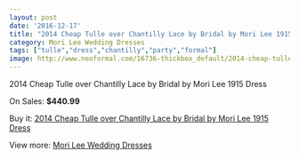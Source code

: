 ```yaml
---
layout: post
date: '2016-12-17'
title: "2014 Cheap Tulle over Chantilly Lace by Bridal by Mori Lee 1915 Dress"
category: Mori Lee Wedding Dresses
tags: ["tulle","dress","chantilly","party","formal"]
image: http://www.neoformal.com/16736-thickbox_default/2014-cheap-tulle-over-chantilly-lace-by-bridal-by-mori-lee-1915-dress.jpg
---
```

2014 Cheap Tulle over Chantilly Lace by Bridal by Mori Lee 1915 Dress

On Sales: **$440.99**
<a href="https://www.neoformal.com/en/mori-lee-wedding-dresses-2014/5542-2014-cheap-tulle-over-chantilly-lace-by-bridal-by-mori-lee-1915-dress.html"><amp-img layout="responsive" width="600" height="600" src="//www.neoformal.com/16736-thickbox_default/2014-cheap-tulle-over-chantilly-lace-by-bridal-by-mori-lee-1915-dress.jpg" alt="2014 Cheap Tulle over Chantilly Lace by Bridal by Mori Lee 1915 Dress 0" /></a>
<a href="https://www.neoformal.com/en/mori-lee-wedding-dresses-2014/5542-2014-cheap-tulle-over-chantilly-lace-by-bridal-by-mori-lee-1915-dress.html"><amp-img layout="responsive" width="600" height="600" src="//www.neoformal.com/16737-thickbox_default/2014-cheap-tulle-over-chantilly-lace-by-bridal-by-mori-lee-1915-dress.jpg" alt="2014 Cheap Tulle over Chantilly Lace by Bridal by Mori Lee 1915 Dress 1" /></a>
<a href="https://www.neoformal.com/en/mori-lee-wedding-dresses-2014/5542-2014-cheap-tulle-over-chantilly-lace-by-bridal-by-mori-lee-1915-dress.html"><amp-img layout="responsive" width="600" height="600" src="//www.neoformal.com/16738-thickbox_default/2014-cheap-tulle-over-chantilly-lace-by-bridal-by-mori-lee-1915-dress.jpg" alt="2014 Cheap Tulle over Chantilly Lace by Bridal by Mori Lee 1915 Dress 2" /></a>
<a href="https://www.neoformal.com/en/mori-lee-wedding-dresses-2014/5542-2014-cheap-tulle-over-chantilly-lace-by-bridal-by-mori-lee-1915-dress.html"><amp-img layout="responsive" width="600" height="600" src="//www.neoformal.com/16739-thickbox_default/2014-cheap-tulle-over-chantilly-lace-by-bridal-by-mori-lee-1915-dress.jpg" alt="2014 Cheap Tulle over Chantilly Lace by Bridal by Mori Lee 1915 Dress 3" /></a>

Buy it: [2014 Cheap Tulle over Chantilly Lace by Bridal by Mori Lee 1915 Dress](https://www.neoformal.com/en/mori-lee-wedding-dresses-2014/5542-2014-cheap-tulle-over-chantilly-lace-by-bridal-by-mori-lee-1915-dress.html "2014 Cheap Tulle over Chantilly Lace by Bridal by Mori Lee 1915 Dress")

View more: [Mori Lee Wedding Dresses](https://www.neoformal.com/en/67-mori-lee-wedding-dresses-2014 "Mori Lee Wedding Dresses")